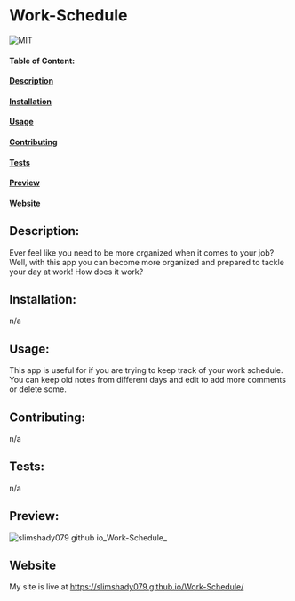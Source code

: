 




# Work-Schedule
![MIT](https://img.shields.io/badge/License-MIT-blue)

#### Table of Content:
#### [Description](#description)
#### [Installation](#installation)
#### [Usage](#usage)
#### [Contributing](#contributing)
#### [Tests](#tests)
#### [Preview](#preview)
#### [Website](#website)

## Description:
Ever feel like you need to be more organized when it comes to your job? Well, with this app you can become more organized and prepared to tackle your day at work! How does it work?

## Installation:
n/a

## Usage:
This app is useful for if you are trying to keep track of your work schedule. You can keep old notes from different days and edit to add more comments or delete some.

## Contributing:
n/a

## Tests:
n/a

## Preview:

![slimshady079 github io_Work-Schedule_](https://user-images.githubusercontent.com/115417230/211372564-a1f8a766-7f42-4485-a357-d0003e9de067.png)

## Website

My site is live at https://slimshady079.github.io/Work-Schedule/


